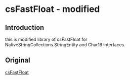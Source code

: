 # csFastFloat - modified

## Introduction
this is modified library of csFastFloat for NativeStringCollections.StringEntity and Char16 interfaces.

## Original
[csFastFloat](https://github.com/CarlVerret/csFastFloat)
